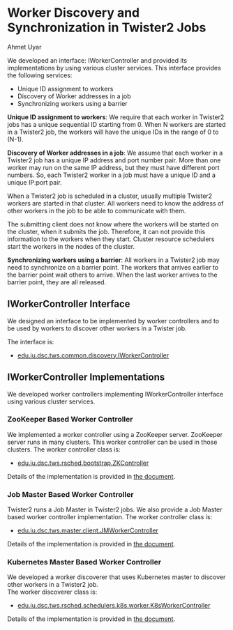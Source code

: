 # Worker Discovery and Synchronization in Twister2 Jobs
Ahmet Uyar

We developed an interface: IWorkerController and provided its implementations by 
using various cluster services. This interface provides the following services:
* Unique ID assignment to workers
* Discovery of Worker addresses in a job
* Synchronizing workers using a barrier

**Unique ID assignment to workers**: We require that each worker in Twister2 jobs has 
a unique sequential ID starting from 0. When N workers are started in a Twister2 job, 
the workers will have the unique IDs in the range of 0 to (N-1).

**Discovery of Worker addresses in a job**:
We assume that each worker in a Twister2 job has a unique IP address and port number pair.
More than one worker may run on the same IP address, but they must have different port numbers. 
So, each Twister2 worker in a job must have a unique ID and a unique IP:port pair. 

When a Twister2 job is scheduled in a cluster, usually multiple Twister2 workers are started 
in that cluster. All workers need to know the address of other workers in the job 
to be able to communicate with them. 

The submitting client does not know where the workers will be started on the cluster, 
when it submits the job. Therefore, it can not provide this information to the workers when they start.
Cluster resource schedulers start the workers in the nodes of the cluster. 

**Synchronizing workers using a barrier**:
All workers in a Twister2 job may need to synchronize on a barrier point. 
The workers that arrives earlier to the barrier point wait others to arrive.
When the last worker arrives to the barrier point, they are all released. 
 
## IWorkerController Interface
We designed an interface to be implemented by worker controllers and 
to be used by workers to discover other workers in a Twister job. 

The interface is: 
* [edu.iu.dsc.tws.common.discovery.IWorkerController](../../../twister2/common/src/java/edu/iu/dsc/tws/common/discovery/IWorkerController.java)

## IWorkerController Implementations
We developed worker controllers implementing IWorkerController interface 
using various cluster services. 

### ZooKeeper Based Worker Controller
We implemented a worker controller using a ZooKeeper server. 
ZooKeeper server runs in many clusters. This worker controller can be used in those clusters. 
The worker controller class is: 
* [edu.iu.dsc.tws.rsched.bootstrap.ZKController](../../../twister2/resource-scheduler/src/java/edu/iu/dsc/tws/rsched/bootstrap/ZKController.java)

Details of the implementation is provided in [the document](../zookeeper/ZKBasedWorkerDiscovery.md). 

### Job Master Based Worker Controller
Twister2 runs a Job Master in Twister2 jobs. 
We also provide a Job Master based worker controller implementation.
The worker controller class is: 
* [edu.iu.dsc.tws.master.client.JMWorkerController](../../../twister2/master/src/java/edu/iu/dsc/tws/master/client/JMWorkerController.java)

Details of the implementation is provided in [the document](../job-master/JobMaster.md). 

### Kubernetes Master Based Worker Controller
We developed a worker discoverer that uses Kubernetes master 
to discover other workers in a Twister2 job.  
The worker discoverer class is: 
* [edu.iu.dsc.tws.rsched.schedulers.k8s.worker.K8sWorkerController](../../../twister2/resource-scheduler/src/java/edu/iu/dsc/tws/rsched/schedulers/k8s/worker/K8sWorkerController.java)

Details of the implementation is provided in [the document](../kubernetes/K8sBasedWorkerDiscovery.md). 


